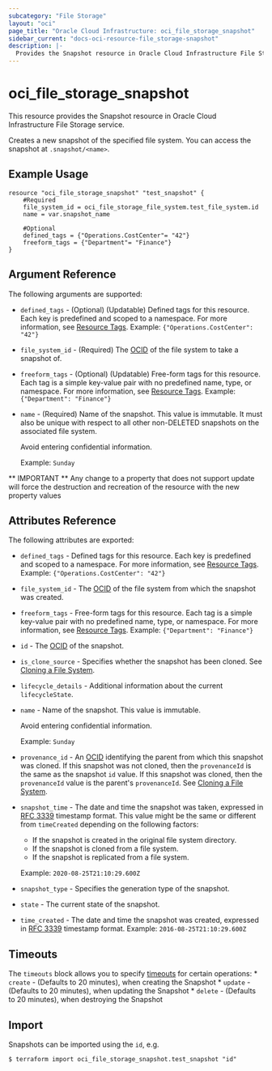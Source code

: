 ```yaml
---
subcategory: "File Storage"
layout: "oci"
page_title: "Oracle Cloud Infrastructure: oci_file_storage_snapshot"
sidebar_current: "docs-oci-resource-file_storage-snapshot"
description: |-
  Provides the Snapshot resource in Oracle Cloud Infrastructure File Storage service
---
```


# oci_file_storage_snapshot
This resource provides the Snapshot resource in Oracle Cloud Infrastructure File Storage service.

Creates a new snapshot of the specified file system. You
can access the snapshot at `.snapshot/<name>`.


## Example Usage

```hcl
resource "oci_file_storage_snapshot" "test_snapshot" {
	#Required
	file_system_id = oci_file_storage_file_system.test_file_system.id
	name = var.snapshot_name

	#Optional
	defined_tags = {"Operations.CostCenter"= "42"}
	freeform_tags = {"Department"= "Finance"}
}
```

## Argument Reference

The following arguments are supported:

* `defined_tags` - (Optional) (Updatable) Defined tags for this resource. Each key is predefined and scoped to a namespace. For more information, see [Resource Tags](https://docs.cloud.oracle.com/iaas/Content/General/Concepts/resourcetags.htm). Example: `{"Operations.CostCenter": "42"}` 
* `file_system_id` - (Required) The [OCID](https://docs.cloud.oracle.com/iaas/Content/General/Concepts/identifiers.htm) of the file system to take a snapshot of.
* `freeform_tags` - (Optional) (Updatable) Free-form tags for this resource. Each tag is a simple key-value pair with no predefined name, type, or namespace. For more information, see [Resource Tags](https://docs.cloud.oracle.com/iaas/Content/General/Concepts/resourcetags.htm). Example: `{"Department": "Finance"}` 
* `name` - (Required) Name of the snapshot. This value is immutable. It must also be unique with respect to all other non-DELETED snapshots on the associated file system.

	Avoid entering confidential information.

	Example: `Sunday` 


** IMPORTANT **
Any change to a property that does not support update will force the destruction and recreation of the resource with the new property values

## Attributes Reference

The following attributes are exported:

* `defined_tags` - Defined tags for this resource. Each key is predefined and scoped to a namespace. For more information, see [Resource Tags](https://docs.cloud.oracle.com/iaas/Content/General/Concepts/resourcetags.htm). Example: `{"Operations.CostCenter": "42"}` 
* `file_system_id` - The [OCID](https://docs.cloud.oracle.com/iaas/Content/General/Concepts/identifiers.htm) of the file system from which the snapshot was created. 
* `freeform_tags` - Free-form tags for this resource. Each tag is a simple key-value pair with no predefined name, type, or namespace. For more information, see [Resource Tags](https://docs.cloud.oracle.com/iaas/Content/General/Concepts/resourcetags.htm). Example: `{"Department": "Finance"}` 
* `id` - The [OCID](https://docs.cloud.oracle.com/iaas/Content/General/Concepts/identifiers.htm) of the snapshot.
* `is_clone_source` - Specifies whether the snapshot has been cloned. See [Cloning a File System](https://docs.cloud.oracle.com/iaas/Content/File/Tasks/cloningFS.htm). 
* `lifecycle_details` - Additional information about the current `lifecycleState`.
* `name` - Name of the snapshot. This value is immutable.

	Avoid entering confidential information.

	Example: `Sunday` 
* `provenance_id` - An [OCID](https://docs.cloud.oracle.com/iaas/Content/General/Concepts/identifiers.htm) identifying the parent from which this snapshot was cloned. If this snapshot was not cloned, then the `provenanceId` is the same as the snapshot `id` value. If this snapshot was cloned, then the `provenanceId` value is the parent's `provenanceId`. See [Cloning a File System](https://docs.cloud.oracle.com/iaas/Content/File/Tasks/cloningFS.htm). 
* `snapshot_time` - The date and time the snapshot was taken, expressed in [RFC 3339](https://tools.ietf.org/rfc/rfc3339) timestamp format. This value might be the same or different from `timeCreated` depending on the following factors:
	* If the snapshot is created in the original file system directory.
	* If the snapshot is cloned from a file system.
	* If the snapshot is replicated from a file system.

	Example: `2020-08-25T21:10:29.600Z` 
* `snapshot_type` - Specifies the generation type of the snapshot. 
* `state` - The current state of the snapshot.
* `time_created` - The date and time the snapshot was created, expressed in [RFC 3339](https://tools.ietf.org/rfc/rfc3339) timestamp format.  Example: `2016-08-25T21:10:29.600Z` 

## Timeouts

The `timeouts` block allows you to specify [timeouts](https://registry.terraform.io/providers/oracle/oci/latest/docs/guides/changing_timeouts) for certain operations:
	* `create` - (Defaults to 20 minutes), when creating the Snapshot
	* `update` - (Defaults to 20 minutes), when updating the Snapshot
	* `delete` - (Defaults to 20 minutes), when destroying the Snapshot


## Import

Snapshots can be imported using the `id`, e.g.

```
$ terraform import oci_file_storage_snapshot.test_snapshot "id"
```

